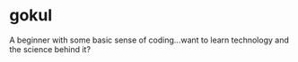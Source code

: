 # gokul
A beginner with some basic sense of coding...want to learn technology and the science behind it?
